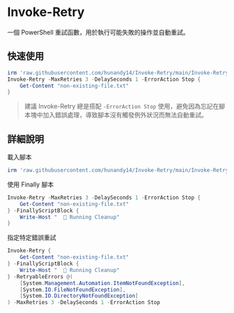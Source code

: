 # Invoke-Retry

一個 PowerShell 重試函數，用於執行可能失敗的操作並自動重試。

## 快速使用

```ps1
irm 'raw.githubusercontent.com/hunandy14/Invoke-Retry/main/Invoke-Retry.ps1'|iex
Invoke-Retry -MaxRetries 3 -DelaySeconds 1 -ErrorAction Stop {
    Get-Content "non-existing-file.txt"
}
```

> 建議 Invoke-Retry 總是搭配 `-ErrorAction Stop` 使用，避免因為忘記在腳本塊中加入錯誤處理，導致腳本沒有觸發例外狀況而無法自動重試。

## 詳細說明

載入腳本

```ps1
irm 'raw.githubusercontent.com/hunandy14/Invoke-Retry/main/Invoke-Retry.ps1'|iex
```

使用 Finally 腳本

```ps1
Invoke-Retry -MaxRetries 3 -DelaySeconds 1 -ErrorAction Stop {
    Get-Content "non-existing-file.txt"
} -FinallyScriptBlock {
    Write-Host "  🔄 Running Cleanup"
}
```

指定特定錯誤重試

```ps1
Invoke-Retry {
    Get-Content "non-existing-file.txt"
} -FinallyScriptBlock {
    Write-Host "  🔄 Running Cleanup"
} -RetryableErrors @(
    [System.Management.Automation.ItemNotFoundException],
    [System.IO.FileNotFoundException],
    [System.IO.DirectoryNotFoundException]
) -MaxRetries 3 -DelaySeconds 1 -ErrorAction Stop
```
